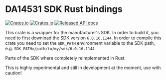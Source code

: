 # DA14531 SDK Rust bindings

[![Crates.io](https://img.shields.io/crates/d/da14531-sdk.svg)](https://crates.io/crates/da14531-sdk)
[![Crates.io](https://img.shields.io/crates/v/da14531-sdk.svg)](https://crates.io/crates/da14531-sdk)
[![Released API docs](https://docs.rs/da14531-sdk/badge.svg)](https://docs.rs/da14531-sdk)

This crate is a wrapper for the manufacturer's SDK. In order to build it, you need to first download the SDK version `6.0.16.1144`.
In order to compile this crate you need to set the `SDK_PATH` environment variable to the SDK path, e.g. `SDK_PATH=/path/to/my/sdk/6.0.16.1144`

Parts of the SDK where completely reimplemented in Rust.


This is highly experimental and still in development at the moment, use with caution!